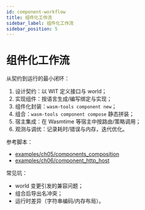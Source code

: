 ```yaml
---
id: component-workflow
title: 组件化工作流
sidebar_label: 组件化工作流
sidebar_position: 5
---
```


# 组件化工作流

从契约到运行的最小闭环：

1) 设计契约：以 WIT 定义接口与 world；
2) 实现组件：按语言生成/编写绑定与实现；
3) 组件化封装：`wasm-tools component new`；
4) 组合：`wasm-tools component compose` 静态拼装；
5) 宿主集成：在 Wasmtime 等宿主中按路由/策略调用；
6) 观测与调优：记录耗时/错误与内存，迭代优化。

参考脚本：
- [examples/ch05/components_composition](https://github.com/Thneoly/beyond-wasm/tree/main/examples/ch05/components_composition)
- [examples/ch06/component_http_host](https://github.com/Thneoly/beyond-wasm/tree/main/examples/ch06/component_http_host)

常见坑：
- world 变更引发的兼容问题；
- 组合后导出名冲突；
- 运行时差异（字符串编码/内存布局）。
